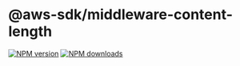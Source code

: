 # @aws-sdk/middleware-content-length

[![NPM version](https://img.shields.io/npm/v/@aws-sdk/middleware-content-length/beta.svg)](https://www.npmjs.com/package/@aws-sdk/middleware-content-length)
[![NPM downloads](https://img.shields.io/npm/dm/@aws-sdk/middleware-content-length.svg)](https://www.npmjs.com/package/@aws-sdk/middleware-content-length)
